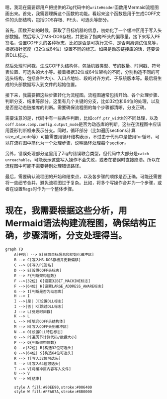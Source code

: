 嗯，我现在需要帮用户把提供的Zig代码中的`writeHeader`函数用Mermaid流程图画出来。首先，我需要理解这个函数的功能。看起来这个函数是用于生成COFF文件的头部结构，包括DOS存根、PE头、可选头等部分。

首先，函数开始的时候，获取了目标机器的信息，初始化了一个缓冲区用于写入头部数据。然后写入了MS-DOS存根，并更新了指向PE头的偏移量。接下来写入PE签名，设置COFF头的各种标志，比如是否是可执行文件、是否剥离调试信息等，根据指针宽度（32位或64位）设置不同的标志。如果是动态链接库的话，还要设置DLL标志。

然后处理时间戳，生成COFF头结构体，包括机器类型、节的数量、时间戳、符号表位置、可选头的大小等。接着根据32位或64位架构的不同，分别构造不同的可选头结构，包括各种大小、入口点地址、段的对齐方式、子系统版本等。最后将生成的头部数据写入到文件的起始位置。

接下来，我需要把这些步骤转化为流程图。流程图通常包括开始、各个处理步骤、判断分支、结束等部分。这里有几个关键的分支，比如32位和64位的处理，以及是否是动态链接库的判断。需要确保流程图的每个步骤都清晰，分支正确。

需要注意的是，代码中有一些条件判断，比如`coff.ptr_width`的不同处理，以及`coff.base.comp.config.output_mode`是否为动态库的判断。这些在流程图中应该用菱形判断框来表示分支。同时，循环部分（比如遍历sections计算size_of_code等）可能需要用循环结构表示，不过由于代码中是使用for循环，可以在流程图中简化为一个处理步骤，说明循环处理每个section。

另外，错误处理部分这里用了Zig的错误联合类型，但代码中大部分是`catch unreachable`，可能表示这些写入操作不会失败，或者在错误时直接崩溃。所以在流程图中可能不需要特别处理错误路径。

最后，需要确认流程图的开始和结束点，以及各步骤的顺序是否正确。可能还需要将一些细节合并，避免流程图过于复杂。比如，将多个写操作合并为一个步骤，或者在设置flags时作为一个整体步骤。

现在，我需要根据这些分析，用Mermaid语法构建流程图，确保结构正确，步骤清晰，分支处理得当。
================================================
```mermaid
graph TD
    A[开始] --> B[获取目标信息和初始化缓冲区]
    B --> C[写入MS-DOS存根并更新偏移]
    C --> D[写入PE签名]
    D --> E[设置COFF头标志]
    E --> F{判断架构位数}
    F -->|32位| G[设置32BIT_MACHINE标志]
    F -->|64位| H[设置LARGE_ADDRESS_AWARE标志]
    G --> I[判断是否为动态库]
    H --> I
    I -->|是| J[设置DLL标志]
    I -->|否| K[跳过DLL标志]
    J --> L[处理时间戳]
    K --> L
    L --> M[填充COFF头结构体]
    M --> N[写入COFF头到缓冲区]
    N --> O[设置DLL特性标志]
    O --> P[遍历节计算代码/数据大小]
    P --> Q{判断架构位数}
    Q -->|32位| R[构造32位可选头]
    Q -->|64位| S[构造64位可选头]
    R --> T[写入32位可选头]
    S --> U[写入64位可选头]
    T --> V[将缓冲区内容写入文件]
    U --> V
    V --> W[结束]
    
    style A fill:#90EE90,stroke:#006400
    style W fill:#FFA07A,stroke:#8B0000
```